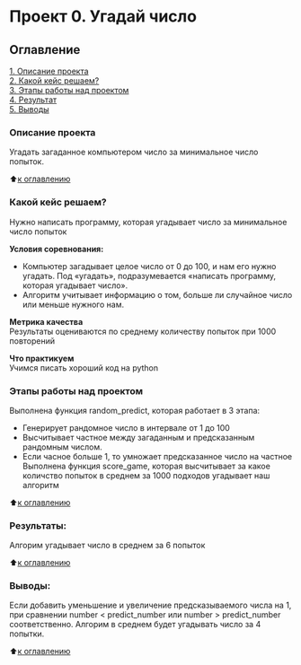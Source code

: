 # Проект 0. Угадай число

## Оглавление  
[1. Описание проекта](.README.md#Описание-проекта)  
[2. Какой кейс решаем?](.README.md#Какой-кейс-решаем)   
[3. Этапы работы над проектом](.README.md#Этапы-работы-над-проектом)  
[4. Результат](.README.md#Результат)    
[5. Выводы](.README.md#Выводы) 

### Описание проекта    
Угадать загаданное компьютером число за минимальное число попыток.

:arrow_up:[к оглавлению](_)


### Какой кейс решаем?    
Нужно написать программу, которая угадывает число за минимальное число попыток

**Условия соревнования:**  
- Компьютер загадывает целое число от 0 до 100, и нам его нужно угадать. Под «угадать», подразумевается «написать программу, которая угадывает число».
- Алгоритм учитывает информацию о том, больше ли случайное число или меньше нужного нам.

**Метрика качества**     
Результаты оцениваются по среднему количеству попыток при 1000 повторений

**Что практикуем**     
Учимся писать хороший код на python


### Этапы работы над проектом  
Выполнена функция random_predict, которая работает в 3 этапа:
- Генерирует рандомное число в интервале от 1 до 100
- Высчитывает частное между загаданным и предсказанным рандомным числом.
- Если часное больше 1, то умножает предсказанное число на частное
Выполнена функция score_game, которая высчитывает за какое количство попыток в среднем за 1000 подходов угадывает наш алгоритм


:arrow_up:[к оглавлению](.README.md#Оглавление)


### Результаты:  
Алгорим угадывает число в среднем за 6 попыток

:arrow_up:[к оглавлению](.README.md#Оглавление)


### Выводы:  
Если добавить уменьшение и увеличение предсказываемого числа на 1, при сравнении number < predict_number или number > predict_number соответственно. Алгорим в среднем будет угадывать число за 4 попытки.


:arrow_up:[к оглавлению](.README.md#Оглавление)

